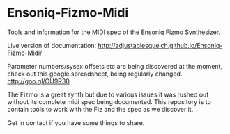 Ensoniq-Fizmo-Midi
==================

Tools and information for the MIDI spec of the Ensoniq Fizmo Synthesizer.

Live version of documentation: http://adjustablesquelch.github.io/Ensoniq-Fizmo-Midi/

Parameter numbers/sysex offsets etc are being discovered at the moment, check out this google spreadsheet, being regularly changed. http://goo.gl/OU9R30

The Fizmo is a great synth but due to various issues it was rushed out without its complete midi spec being documented. This repository is to contain tools to work with the Fiz and the spec as we discover it.

Get in contact if you have some things to share.

